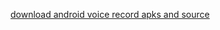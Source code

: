 
[download android voice record apks and source](https://drive.google.com/drive/folders/1-dy5s1aWN0KWDS9Y8MJzzwu7h4dY6EUx)
